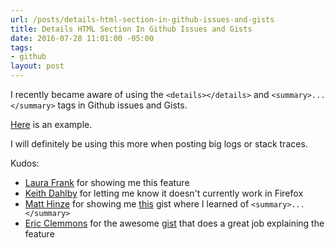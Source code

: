 ```yaml
---
url: /posts/details-html-section-in-github-issues-and-gists
title: Details HTML Section In Github Issues and Gists
date: 2016-07-28 11:01:00 -05:00
tags:
- github
layout: post
---
```


I recently became aware of using the `<details></details>` and `<summary>...</summary>` tags in Github issues and Gists.

[Here](https://github.com/jmeridth/jmeridth.github.io/issues/3) is an example.

I will definitely be using this more when posting big logs or stack traces.

Kudos:

- [Laura Frank](https://twitter.com/rhein_wein) for showing me this feature
- [Keith Dahlby](https://twitter.com/dahlbyk) for letting me know it doesn't currently work in Firefox
- [Matt Hinze](https://twitter.com/mhinze) for showing me [this](https://gist.github.com/ericclemmons/b146fe5da72ca1f706b2ef72a20ac39d) gist where I learned of `<summary>...</summary>`
- [Eric Clemmons](https://twitter.com/ericclemmons) for the awesome [gist](https://gist.github.com/ericclemmons/b146fe5da72ca1f706b2ef72a20ac39d) that does a great job explaining the feature
